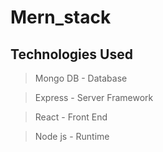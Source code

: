 ﻿# Mern_stack



## Technologies Used
> Mongo DB - Database

> Express -  Server Framework 

> React - Front End 

> Node js - Runtime
